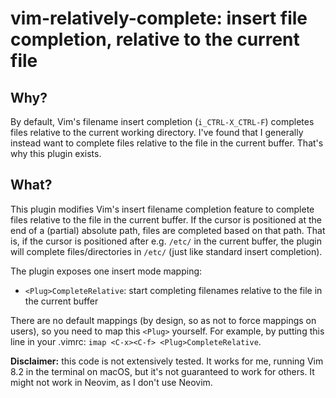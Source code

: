 # vim-relatively-complete: insert file completion, relative to the current file
## Why?
By default, Vim's filename insert completion (`i_CTRL-X_CTRL-F`) completes files relative to the current working directory.
I've found that I generally instead want to complete files relative to the file in the current buffer.
That's why this plugin exists.

## What?
This plugin modifies Vim's insert filename completion feature to complete files relative to the file in the current buffer.
If the cursor is positioned at the end of a (partial) absolute path, files are completed based on that path.
That is, if the cursor is positioned after e.g. `/etc/` in the current buffer, the plugin will complete files/directories in `/etc/` (just like standard insert completion).

The plugin exposes one insert mode mapping:

* `<Plug>CompleteRelative`: start completing filenames relative to the file in the current buffer

There are no default mappings (by design, so as not to force mappings on users), so you need to map this `<Plug>` yourself.
For example, by putting this line in your .vimrc: `imap <C-x><C-f> <Plug>CompleteRelative`.

**Disclaimer:** this code is not extensively tested.
It works for me, running Vim 8.2 in the terminal on macOS, but it's not guaranteed to work for others.
It might not work in Neovim, as I don't use Neovim.
